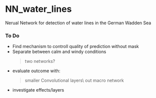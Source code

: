 # NN_water_lines
Nerual Network for detection of water lines in the German Wadden Sea

### To Do
- Find mechanism to controll quality of prediction without mask
- Separate between calm and windy conditions
  > two networks?
- evaluate outcome with:
  > smaller Convolutional layers\\
  > out macro network
- investigate effects/layers
